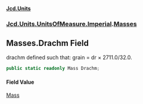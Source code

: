 #### [Jcd.Units](index 'index')
### [Jcd.Units.UnitsOfMeasure.Imperial](Jcd.Units.UnitsOfMeasure.Imperial 'Jcd.Units.UnitsOfMeasure.Imperial').[Masses](Masses 'Jcd.Units.UnitsOfMeasure.Imperial.Masses')

## Masses.Drachm Field

drachm defined such that: grain = dr × 2711.0/32.0.

```csharp
public static readonly Mass Drachm;
```

#### Field Value
[Mass](Mass 'Jcd.Units.UnitTypes.Mass')